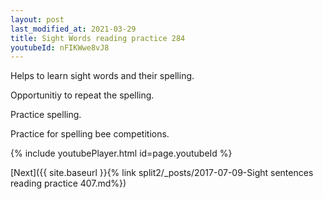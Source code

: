 ```yaml
---
layout: post
last_modified_at: 2021-03-29
title: Sight Words reading practice 284
youtubeId: nFIKWwe8vJ8
---
```

 
 
Helps to learn sight words and their spelling.

Opportunitiy to repeat the spelling. 

Practice spelling. 
 
Practice for spelling bee competitions. 
 
{% include youtubePlayer.html id=page.youtubeId %}
 
 

[Next]({{ site.baseurl }}{% link  split2/_posts/2017-07-09-Sight sentences reading practice 407.md%})
 
